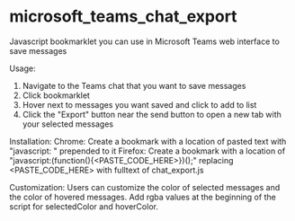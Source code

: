 # microsoft_teams_chat_export
Javascript bookmarklet you can use in Microsoft Teams web interface to save messages

Usage:
  1. Navigate to the Teams chat that you want to save messages
  2. Click bookmarklet
  3. Hover next to messages you want saved and click to add to list
  4. Click the "Export" button near the send button to open a new tab with your selected messages
 
 Installation:
    Chrome: Create a bookmark with a location of pasted text with "javascript: " prepended to it
    Firefox: Create a bookmark with a location of "javascript:(function(){<PASTE_CODE_HERE>})();" replacing <PASTE_CODE_HERE> with fulltext of chat_export.js
    
 Customization:
    Users can customize the color of selected messages and the color of hovered messages.  Add rgba values at the beginning of the script for selectedColor and hoverColor.
